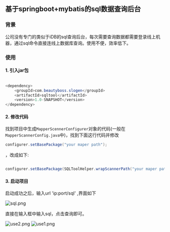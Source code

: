 
## 基于springboot+mybatis的sql数据查询后台

### 背景
公司没有专门的类似于iDB的sql查询后台，每次需要查询数据都需要登录线上机器，通过sql命令直接连线上数据库查询。使用不便，效率低下。

### 使用

#### 1. 引入jar包

```java

<dependency>
    <groupId>com.beautyboss.slogen</groupId>
    <artifactId>sqltool</artifactId>
    <version>1.0-SNAPSHOT</version>
</dependency>

```

#### 2. 修改代码

找到项目中生成`MapperScennerConfigurer`对象的代码(一般在`MapperScannerConfig.java`中)，找到下面这行代码并修改

```java
configurer.setBasePackage("your maper path");
```
，改成如下:

```java

configurer.setBasePackage(SQLToolHelper.wrapScannerPath("your maper path"));

```

#### 3. 启动项目

启动成功之后，输入url 'ip:port/sql' ,界面如下

![sql.png](https://i.loli.net/2019/02/23/5c70e7e72b92f.png)


直接在输入框中输入sql，点击查询即可。

![use2.png](https://i.loli.net/2019/02/23/5c70e7e7314ea.png)
![use1.png](https://i.loli.net/2019/02/23/5c70e7e7438df.png)
